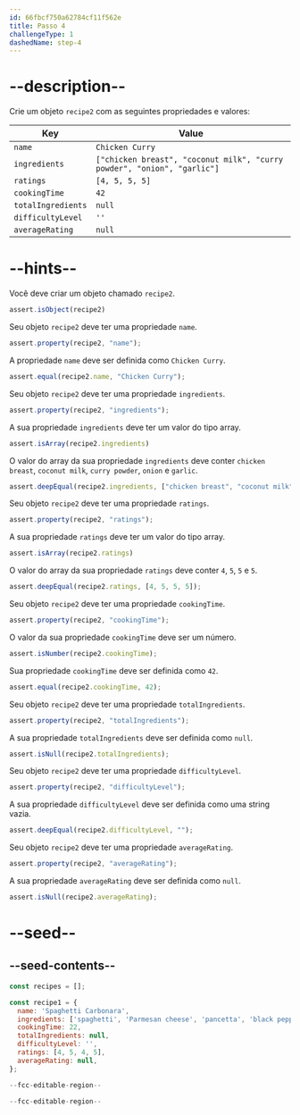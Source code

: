 ```yaml
---
id: 66fbcf750a62784cf11f562e
title: Passo 4
challengeType: 1
dashedName: step-4
---
```


# --description--

Crie um objeto `recipe2` com as seguintes propriedades e valores:

| Key | Value   |
| ----------- | ------- |
| `name`       | `Chicken Curry` |
| `ingredients`       | `["chicken breast", "coconut milk", "curry powder", "onion", "garlic"]` |
| `ratings`    | `[4, 5, 5, 5]`   |
| `cookingTime`       | `42` |
| `totalIngredients`   | `null`   |
| `difficultyLevel`   | `''`   |
| `averageRating`   | `null`   |

# --hints--

Você deve criar um objeto chamado `recipe2`.

```js
assert.isObject(recipe2)
```

Seu objeto `recipe2` deve ter uma propriedade `name`.

```js
assert.property(recipe2, "name");
```

A propriedade `name` deve ser definida como `Chicken Curry`.

```js
assert.equal(recipe2.name, "Chicken Curry");
```

Seu objeto `recipe2` deve ter uma propriedade `ingredients`.

```js
assert.property(recipe2, "ingredients");
```

A sua propriedade `ingredients` deve ter um valor do tipo array.

```js
assert.isArray(recipe2.ingredients)
```

O valor do array da sua propriedade `ingredients` deve conter `chicken breast`, `coconut milk`, `curry powder`, `onion` e `garlic`.

```js
assert.deepEqual(recipe2.ingredients, ["chicken breast", "coconut milk", "curry powder", "onion", "garlic"]);
```

Seu objeto `recipe2` deve ter uma propriedade `ratings`.

```js
assert.property(recipe2, "ratings");
```

A sua propriedade `ratings` deve ter um valor do tipo array.

```js
assert.isArray(recipe2.ratings)
```

O valor do array da sua propriedade `ratings` deve conter `4`, `5`, `5` e `5`.

```js
assert.deepEqual(recipe2.ratings, [4, 5, 5, 5]);
```

Seu objeto `recipe2` deve ter uma propriedade `cookingTime`.

```js
assert.property(recipe2, "cookingTime");
```

O valor da sua propriedade `cookingTime` deve ser um número.

```js
assert.isNumber(recipe2.cookingTime);
```

Sua propriedade `cookingTime` deve ser definida como `42`.

```js
assert.equal(recipe2.cookingTime, 42);
```

Seu objeto `recipe2` deve ter uma propriedade `totalIngredients`.

```js
assert.property(recipe2, "totalIngredients");
```

A sua propriedade `totalIngredients` deve ser definida como `null`.

```js
assert.isNull(recipe2.totalIngredients);
```

Seu objeto `recipe2` deve ter uma propriedade `difficultyLevel`.

```js
assert.property(recipe2, "difficultyLevel");
```

A sua propriedade `difficultyLevel` deve ser definida como uma string vazia.

```js
assert.deepEqual(recipe2.difficultyLevel, "");
```

Seu objeto `recipe2` deve ter uma propriedade `averageRating`.

```js
assert.property(recipe2, "averageRating");
```

A sua propriedade `averageRating` deve ser definida como `null`.

```js
assert.isNull(recipe2.averageRating);
```

# --seed--

## --seed-contents--

```js
const recipes = [];

const recipe1 = {
  name: 'Spaghetti Carbonara',
  ingredients: ['spaghetti', 'Parmesan cheese', 'pancetta', 'black pepper'],
  cookingTime: 22,
  totalIngredients: null,
  difficultyLevel: '',
  ratings: [4, 5, 4, 5],
  averageRating: null,
};

--fcc-editable-region--

--fcc-editable-region--
```

